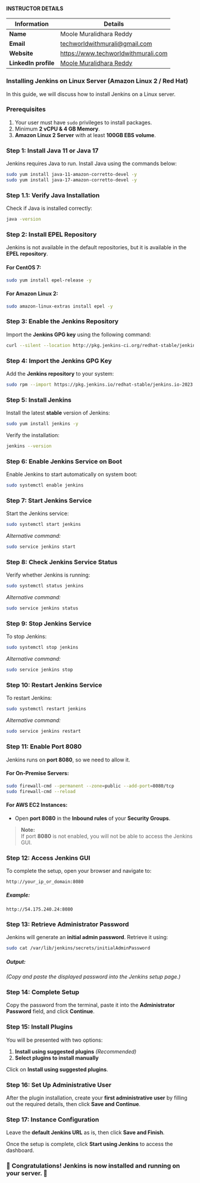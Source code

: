 #### INSTRUCTOR DETAILS

|  Information             | Details                                                                      |
|----------------------    |------------------------------------------------------------------------------|
| **Name**                 | Moole Muralidhara Reddy                                                      |
| **Email**                | techworldwithmurali@gmail.com                                                |
| **Website**              | https://www.techworldwithmurali.com               |
| **LinkedIn profile**     | [Moole Muralidhara Reddy](https://www.linkedin.com/in/moole-muralidhara-reddy) |

### Installing Jenkins on Linux Server (Amazon Linux 2 / Red Hat)

In this guide, we will discuss how to install Jenkins on a Linux server.

### **Prerequisites**
1. Your user must have `sudo` privileges to install packages.
2. Minimum **2 vCPU & 4 GB Memory**.
3. **Amazon Linux 2 Server** with at least **100GB EBS volume**.


### **Step 1: Install Java 11 or Java 17**
Jenkins requires Java to run. Install Java using the commands below:

```bash
sudo yum install java-11-amazon-corretto-devel -y
sudo yum install java-17-amazon-corretto-devel -y
```



### **Step 1.1: Verify Java Installation**
Check if Java is installed correctly:

```bash
java -version
```



### **Step 2: Install EPEL Repository**
Jenkins is not available in the default repositories, but it is available in the **EPEL repository**.

#### For CentOS 7:
```bash
sudo yum install epel-release -y
```

#### For Amazon Linux 2:
```bash
sudo amazon-linux-extras install epel -y
```



### **Step 3: Enable the Jenkins Repository**
Import the **Jenkins GPG key** using the following command:

```bash
curl --silent --location http://pkg.jenkins-ci.org/redhat-stable/jenkins.repo | sudo tee /etc/yum.repos.d/jenkins.repo
```



### **Step 4: Import the Jenkins GPG Key**
Add the **Jenkins repository** to your system:

```bash
sudo rpm --import https://pkg.jenkins.io/redhat-stable/jenkins.io-2023.key
```



### **Step 5: Install Jenkins**
Install the latest **stable** version of Jenkins:

```bash
sudo yum install jenkins -y
```

Verify the installation:
```bash
jenkins --version
```



### **Step 6: Enable Jenkins Service on Boot**
Enable Jenkins to start automatically on system boot:

```bash
sudo systemctl enable jenkins
```



### **Step 7: Start Jenkins Service**
Start the Jenkins service:

```bash
sudo systemctl start jenkins
```

*Alternative command:*
```bash
sudo service jenkins start
```



### **Step 8: Check Jenkins Service Status**
Verify whether Jenkins is running:

```bash
sudo systemctl status jenkins
```

*Alternative command:*
```bash
sudo service jenkins status
```



### **Step 9: Stop Jenkins Service**
To stop Jenkins:

```bash
sudo systemctl stop jenkins
```

*Alternative command:*
```bash
sudo service jenkins stop
```



### **Step 10: Restart Jenkins Service**
To restart Jenkins:

```bash
sudo systemctl restart jenkins
```

*Alternative command:*
```bash
sudo service jenkins restart
```



### **Step 11: Enable Port 8080**
Jenkins runs on **port 8080**, so we need to allow it.

#### For On-Premise Servers:
```bash
sudo firewall-cmd --permanent --zone=public --add-port=8080/tcp
sudo firewall-cmd --reload
```

#### For AWS EC2 Instances:
- Open **port 8080** in the **Inbound rules** of your **Security Groups**.

> **Note:**  
> If port **8080** is not enabled, you will not be able to access the Jenkins GUI.



### **Step 12: Access Jenkins GUI**
To complete the setup, open your browser and navigate to:

```
http://your_ip_or_domain:8080
```

##### Example:
```
http://54.175.240.24:8080
```



### **Step 13: Retrieve Administrator Password**
Jenkins will generate an **initial admin password**. Retrieve it using:

```bash
sudo cat /var/lib/jenkins/secrets/initialAdminPassword
```

##### Output:
*(Copy and paste the displayed password into the Jenkins setup page.)*



### **Step 14: Complete Setup**
Copy the password from the terminal, paste it into the **Administrator Password** field, and click **Continue**.



### **Step 15: Install Plugins**
You will be presented with two options:
1. **Install using suggested plugins** *(Recommended)*
2. **Select plugins to install manually**

Click on **Install using suggested plugins**.



### **Step 16: Set Up Administrative User**
After the plugin installation, create your **first administrative user** by filling out the required details, then click **Save and Continue**.



### **Step 17: Instance Configuration**
Leave the **default Jenkins URL** as is, then click **Save and Finish**.

Once the setup is complete, click **Start using Jenkins** to access the dashboard.


### 🎉 **Congratulations! Jenkins is now installed and running on your server.** 🚀
